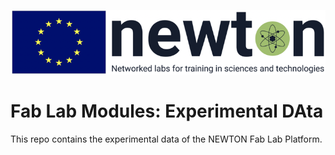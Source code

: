 ![NEWTON BANNER](/docs/images/newton.png)

# Fab Lab Modules: Experimental DAta
<p align="justify">
This repo contains the experimental data of the NEWTON Fab Lab Platform.
</p>
